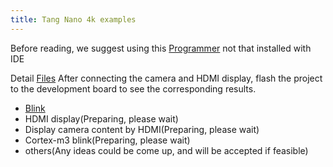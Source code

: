 ```yaml
---
title: Tang Nano 4k examples
---
```


Before reading, we suggest using this [Programmer](https://dl.sipeed.com/shareURL/TANG/programmer) not that installed with IDE

Detail [Files](https://github.com/sipeed/TangNano-4K-example)
After connecting the camera and HDMI display, flash the project to the development board to see the corresponding results.

- [Blink](./examples/led.md)
- HDMI display(Preparing, please wait)
- Display camera content by HDMI(Preparing, please wait)
- Cortex-m3 blink(Preparing, please wait)
- others(Any ideas could be come up, and will be accepted if feasible)
